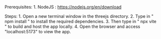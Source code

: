Prerequisites:
	1. NodeJS : https://nodejs.org/en/download

Steps:
	1. Open a new terminal window in the threejs directory.
	2. Type in " npm install " to install the required dependencies.
	3. Then type in " npx vite " to build and host the app locally.
	4. Open the browser and access "localhost:5173" to view the app.
